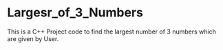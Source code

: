# Largesr_of_3_Numbers
This is a C++ Project code to find the largest number of 3 numbers which are given by User.
